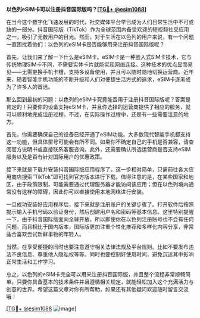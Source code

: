 **以色列eSIM卡可以注册抖音国际版吗？[[TG💪+ @esim1088](https://t.me/s/esim1088)]**

在当今这个数字化飞速发展的时代，社交媒体平台早已成为人们日常生活中不可或缺的一部分。抖音国际版（TikTok）作为全球范围内备受欢迎的短视频社交应用之一，吸引了无数用户的目光。然而，对于生活在以色列的用户来说，有一个问题一直困扰着他们：以色列的eSIM卡是否能够用来注册抖音国际版呢？

首先，让我们来了解一下什么是eSIM卡。eSIM卡是一种嵌入式SIM卡技术，它与传统物理SIM卡不同，不需要实体卡片就能实现网络连接。这种技术的优点显而易见——无需更换手机卡槽，支持多设备使用，并且可以随时随地切换运营商。近年来，随着智能手机功能的不断升级和人们对便捷生活方式的追求，eSIM卡逐渐成为了许多人的首选。

那么回到最初的问题：以色列的eSIM卡究竟能否用于注册抖音国际版呢？答案是肯定的！只要你的设备支持eSIM卡，并且你选择的运营商提供了相应的服务，就可以顺利地完成注册过程。不过，在实际操作过程中，还是有一些需要注意的地方。

首先，你需要确保自己的设备已经开通了eSIM功能。大多数现代智能手机都支持这一功能，但具体型号可能会有所不同。如果你不确定自己的手机是否兼容，请查阅官方说明书或直接联系客服咨询。此外，还需要确认所选运营商是否支持eSIM服务以及是否有针对国际用户的优惠政策。

接下来就是下载并安装抖音国际版应用程序了。这一步相对简单，只需前往各大应用商店搜索“TikTok”即可找到官方版本进行下载。值得注意的是，在某些国家和地区，由于政策限制，可能需要通过代理服务器才能访问该应用；但在以色列境内通常没有这样的障碍，因此你可以直接使用本地网络进行安装。

一旦成功安装好应用程序后，接下来就是注册账户的关键步骤了。打开软件后按照提示输入手机号码以验证身份，然后创建用户名和密码等基本信息。这里特别提醒一下，由于抖音国际版面向全球开放，所以即使你在以色列注册账号也不会有任何问题。而且相比于国内版本，国际版更加注重个性化推荐和多样化内容分享，非常适合喜欢尝试新鲜事物的年轻人。

当然，在享受便捷的同时也要注意遵守相关法律法规及平台规则。比如不要发布违法不良信息、尊重他人隐私权等等。同时也要控制好使用时间，避免沉迷其中影响正常生活和工作学习。

总之，以色列的eSIM卡完全可以用来注册抖音国际版，并且整个流程非常顺畅简单。只要你具备基本的技术条件并且遵循相关规定，就能轻松加入这个充满活力与创意的世界。希望这篇文章对你有所帮助，如果还有其他疑问欢迎随时留言交流哦！

[[TG💪+ @esim1088](https://t.me/s/esim1088) ![Image](https://i.postimg.cc/4NQfJmqS/Snipaste-2025-05-13-00-14-12.png)]